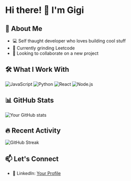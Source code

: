 # Hi there! 👋 I'm Gigi

## 🚀 About Me
- 💻 Self thaught developer who loves building cool stuff
- 🌱 Currently grinding Leetcode
- 🎯 Looking to collaborate on a new project

## 🛠️ What I Work With
![JavaScript](https://img.shields.io/badge/-JavaScript-F7DF1E?style=flat&logo=javascript&logoColor=black)
![Python](https://img.shields.io/badge/-Python-3776AB?style=flat&logo=python&logoColor=white)
![React](https://img.shields.io/badge/-React-61DAFB?style=flat&logo=react&logoColor=black)
![Node.js](https://img.shields.io/badge/-Node.js-339933?style=flat&logo=node.js&logoColor=white)

## 📊 GitHub Stats
![Your GitHub stats](https://github-readme-stats.vercel.app/api?username=Giolii&show_icons=true&theme=dark)

## 🔥 Recent Activity
![GitHub Streak](https://github-readme-streak-stats.herokuapp.com/?user=Giolii&theme=dark)

## 📫 Let's Connect
- 💼 LinkedIn: [Your Profile]([https://linkedin.com/in/yourprofile](https://www.linkedin.com/in/luigi-olianas123/))
